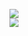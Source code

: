 [![](https://img.shields.io/badge/Made%20With-Github%20Spray-lightgrey.svg?style=for-the-badge&logo=github)](https://github.com/Annihil/github-spray#14905)  
[![](https://i.imgur.com/2DrTn0Z.gif)](https://github.com/Annihil/github-spray)
